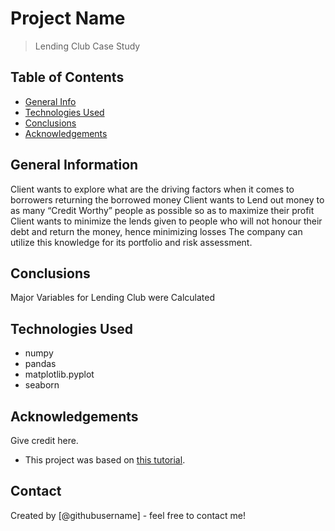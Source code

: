# Project Name
> Lending Club Case Study


## Table of Contents
* [General Info](#general-information)
* [Technologies Used](#technologies-used)
* [Conclusions](#conclusions)
* [Acknowledgements](#acknowledgements)

<!-- You can include any other section that is pertinent to your problem -->

## General Information
Client wants to explore what are the driving factors when it comes to borrowers returning the
borrowed money
Client wants to Lend out money to as many “Credit Worthy” people as possible so as to maximize
their profit
Client wants to minimize the lends given to people who will not honour their debt and return the
money, hence minimizing losses
The company can utilize this knowledge for its portfolio and risk assessment.

<!-- You don't have to answer all the questions - just the ones relevant to your project. -->

## Conclusions
Major Variables for Lending Club were Calculated

<!-- You don't have to answer all the questions - just the ones relevant to your project. -->


## Technologies Used
- numpy
- pandas
- matplotlib.pyplot
- seaborn


## Acknowledgements
Give credit here.
- This project was based on [this tutorial](https://learn.upgrad.com/course/1989/segment/14888/106502/322074/1672504).


## Contact
Created by [@githubusername] - feel free to contact me!


<!-- Optional -->
<!-- ## License -->
<!-- This project is open source and available under the [... License](). -->

<!-- You don't have to include all sections - just the one's relevant to your project -->